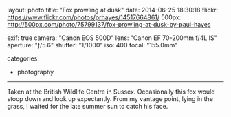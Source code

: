 layout: photo
title: "Fox prowling at dusk"
date: 2014-06-25 18:30:18
flickr: https://www.flickr.com/photos/prhayes/14517664861/
500px: http://500px.com/photo/75799137/fox-prowling-at-dusk-by-paul-hayes

exif: true
camera: "Canon EOS 500D"
lens: "Canon EF 70-200mm f/4L IS"
aperture: "ƒ/5.6"
shutter: "1/1000"
iso: 400
focal: "155.0mm"

categories:
  - photography
---

Taken at the British Wildlife Centre in Sussex. Occasionally this fox would stoop down and look up expectantly. From my vantage point, lying in the grass, I waited for the late summer sun to catch his face.
